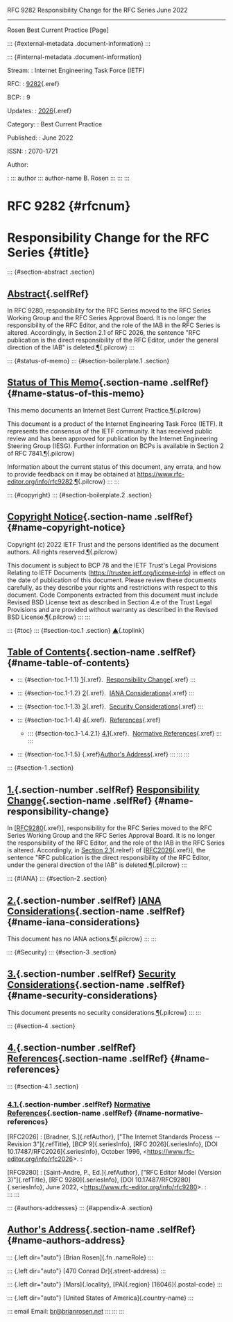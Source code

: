   RFC 9282   Responsibility Change for the RFC Series   June 2022
  ---------- ------------------------------------------ -----------
  Rosen      Best Current Practice                      \[Page\]

::: {#external-metadata .document-information}
:::

::: {#internal-metadata .document-information}

Stream:
:   Internet Engineering Task Force (IETF)

RFC:
:   [9282](https://www.rfc-editor.org/rfc/rfc9282){.eref}

BCP:
:   9

Updates:
:   [2026](https://www.rfc-editor.org/rfc/rfc2026){.eref}

Category:
:   Best Current Practice

Published:
:   June 2022

ISSN:
:   2070-1721

Author:

:   ::: author
    ::: author-name
    B. Rosen
    :::
    :::
:::

# RFC 9282 {#rfcnum}

# Responsibility Change for the RFC Series {#title}

::: {#section-abstract .section}
## [Abstract](#abstract){.selfRef}

In RFC 9280, responsibility for the RFC Series moved to the RFC Series
Working Group and the RFC Series Approval Board. It is no longer the
responsibility of the RFC Editor, and the role of the IAB in the RFC
Series is altered. Accordingly, in Section 2.1 of RFC 2026, the sentence
\"RFC publication is the direct responsibility of the RFC Editor, under
the general direction of the IAB\" is
deleted.[¶](#section-abstract-1){.pilcrow}
:::

::: {#status-of-memo}
::: {#section-boilerplate.1 .section}
## [Status of This Memo](#name-status-of-this-memo){.section-name .selfRef} {#name-status-of-this-memo}

This memo documents an Internet Best Current
Practice.[¶](#section-boilerplate.1-1){.pilcrow}

This document is a product of the Internet Engineering Task Force
(IETF). It represents the consensus of the IETF community. It has
received public review and has been approved for publication by the
Internet Engineering Steering Group (IESG). Further information on BCPs
is available in Section 2 of RFC
7841.[¶](#section-boilerplate.1-2){.pilcrow}

Information about the current status of this document, any errata, and
how to provide feedback on it may be obtained at
<https://www.rfc-editor.org/info/rfc9282>.[¶](#section-boilerplate.1-3){.pilcrow}
:::
:::

::: {#copyright}
::: {#section-boilerplate.2 .section}
## [Copyright Notice](#name-copyright-notice){.section-name .selfRef} {#name-copyright-notice}

Copyright (c) 2022 IETF Trust and the persons identified as the document
authors. All rights reserved.[¶](#section-boilerplate.2-1){.pilcrow}

This document is subject to BCP 78 and the IETF Trust\'s Legal
Provisions Relating to IETF Documents
(<https://trustee.ietf.org/license-info>) in effect on the date of
publication of this document. Please review these documents carefully,
as they describe your rights and restrictions with respect to this
document. Code Components extracted from this document must include
Revised BSD License text as described in Section 4.e of the Trust Legal
Provisions and are provided without warranty as described in the Revised
BSD License.[¶](#section-boilerplate.2-2){.pilcrow}
:::
:::

::: {#toc}
::: {#section-toc.1 .section}
[▲](#){.toplink}

## [Table of Contents](#name-table-of-contents){.section-name .selfRef} {#name-table-of-contents}

-   ::: {#section-toc.1-1.1}
    [1](#section-1){.xref}.  [Responsibility
    Change](#name-responsibility-change){.xref}
    :::

-   ::: {#section-toc.1-1.2}
    [2](#section-2){.xref}.  [IANA
    Considerations](#name-iana-considerations){.xref}
    :::

-   ::: {#section-toc.1-1.3}
    [3](#section-3){.xref}.  [Security
    Considerations](#name-security-considerations){.xref}
    :::

-   ::: {#section-toc.1-1.4}
    [4](#section-4){.xref}.  [References](#name-references){.xref}

    -   ::: {#section-toc.1-1.4.2.1}
        [4.1](#section-4.1){.xref}.  [Normative
        References](#name-normative-references){.xref}
        :::
    :::

-   ::: {#section-toc.1-1.5}
    [](#appendix-A){.xref}[Author\'s
    Address](#name-authors-address){.xref}
    :::
:::
:::

::: {#section-1 .section}
## [1.](#section-1){.section-number .selfRef} [Responsibility Change](#name-responsibility-change){.section-name .selfRef} {#name-responsibility-change}

In \[[RFC9280](#RFC9280){.xref}\], responsibility for the RFC Series
moved to the RFC Series Working Group and the RFC Series Approval Board.
It is no longer the responsibility of the RFC Editor, and the role of
the IAB in the RFC Series is altered. Accordingly, in [Section
2.1](https://www.rfc-editor.org/rfc/rfc2026#section-2.1){.relref} of
\[[RFC2026](#RFC2026){.xref}\], the sentence \"RFC publication is the
direct responsibility of the RFC Editor, under the general direction of
the IAB\" is deleted.[¶](#section-1-1){.pilcrow}
:::

::: {#IANA}
::: {#section-2 .section}
## [2.](#section-2){.section-number .selfRef} [IANA Considerations](#name-iana-considerations){.section-name .selfRef} {#name-iana-considerations}

This document has no IANA actions.[¶](#section-2-1){.pilcrow}
:::
:::

::: {#Security}
::: {#section-3 .section}
## [3.](#section-3){.section-number .selfRef} [Security Considerations](#name-security-considerations){.section-name .selfRef} {#name-security-considerations}

This document presents no security
considerations.[¶](#section-3-1){.pilcrow}
:::
:::

::: {#section-4 .section}
## [4.](#section-4){.section-number .selfRef} [References](#name-references){.section-name .selfRef} {#name-references}

::: {#section-4.1 .section}
### [4.1.](#section-4.1){.section-number .selfRef} [Normative References](#name-normative-references){.section-name .selfRef} {#name-normative-references}

\[RFC2026\]
:   [Bradner, S.]{.refAuthor}, [\"The Internet Standards Process \--
    Revision 3\"]{.refTitle}, [BCP 9]{.seriesInfo}, [RFC
    2026]{.seriesInfo}, [DOI 10.17487/RFC2026]{.seriesInfo}, October
    1996, \<<https://www.rfc-editor.org/info/rfc2026>\>.
:   

\[RFC9280\]
:   [Saint-Andre, P., Ed.]{.refAuthor}, [\"RFC Editor Model (Version
    3)\"]{.refTitle}, [RFC 9280]{.seriesInfo}, [DOI
    10.17487/RFC9280]{.seriesInfo}, June 2022,
    \<<https://www.rfc-editor.org/info/rfc9280>\>.
:   
:::
:::

::: {#authors-addresses}
::: {#appendix-A .section}
## [Author\'s Address](#name-authors-address){.section-name .selfRef} {#name-authors-address}

::: {.left dir="auto"}
[Brian Rosen]{.fn .nameRole}
:::

::: {.left dir="auto"}
[470 Conrad Dr]{.street-address}
:::

::: {.left dir="auto"}
[Mars]{.locality}, [PA]{.region} [16046]{.postal-code}
:::

::: {.left dir="auto"}
[United States of America]{.country-name}
:::

::: email
Email: <br@brianrosen.net>
:::
:::
:::
